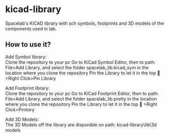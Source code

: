 # kicad-library

Spacelab's KiCAD library with sch symbols, footprints and 3D models of the components used in lab. 


## How to use it?

Add Symbol library: \
Clone the repository to your pc
Go to KiCad Symbol Editor, then to path: File>Add Library, and select the folder spacelab_lib.kicad_sym in the location where you clone the repository
Pin the Library to let it in the top 🙂 >Right Click>Pin Library

Add Footprint library: \
Clone the repository to your pc
Go to KiCad Footprint Editor, then to path: File>Add Library, and select the folder spacelab_lib.pretty in the location where you clone the repository
Pin the Library to let it in the top 🙂 >Right Click>Pinitory

Add 3D Models: \
The 3D Models off the library are disponible on path: kicad-library\lib\3d models

